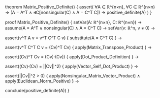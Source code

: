 theorem Matrix_Positive_Definite() {
  assert(
    ∀A ∈ ℝ^{n×n}, ∀C ∈ ℝ^{n×n} ⇒
    (A = A^T ∧ ∃C[nonsingular(C) ∧ A = C^T C]) →
    positive_definite(A)
  )
}

proof Matrix_Positive_Definite() {
  setVar(A: ℝ^{n×n}, C: ℝ^{n×n}) →
  assume(A = A^T ∧ nonsingular(C) ∧ A = C^T C) →
  setVar(v: ℝ^n, v ≠ 0) →
  
  assert(v^T A v = v^T C^T C v) {
    substitute(A = C^T C)
  } →
  
  assert(v^T C^T C v = (Cv)^T Cv) {
    apply(Matrix_Transpose_Product)
  } →
  
  assert((Cv)^T Cv = (Cv)·(Cv)) {
    apply(Dot_Product_Definition)
  } →
  
  assert((Cv)·(Cv) = ||Cv||^2) {
    apply(Vector_Self_Dot_Product)
  } →
  
  assert(||Cv||^2 > 0) {
    apply(Nonsingular_Matrix_Vector_Product) ∧
    apply(Euclidean_Norm_Positive)
  } →
  
  conclude(positive_definite(A))
}